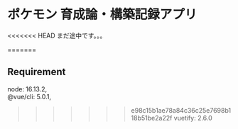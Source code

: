 # ポケモン 育成論・構築記録アプリ

<<<<<<< HEAD
まだ途中です。。。

=======

## Requirement

node: 16.13.2,  
@vue/cli: 5.0.1,

> > > > > > > e98c15b1ae78a84c36c25e7698b118b51be2a22f
> > > > > > > vuetify: 2.6.0
